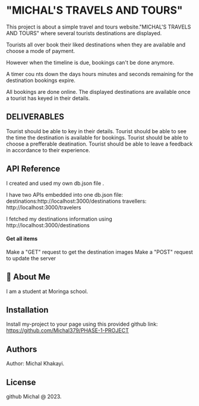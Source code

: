 # "MICHAL'S TRAVELS AND TOURS"

This project is about a simple travel and tours website."MICHAL'S TRAVELS AND TOURS" where several tourists destinations are displayed.

Tourists all over book their liked destinations when they are available and choose a mode of payment.

However when the timeline is due, bookings can't be done anymore.

A timer cou nts down the days hours minutes and seconds remaining for the destination bookings expire.

All bookings are done online.
The displayed destinations are available once a tourist has keyed in their details.

## DELIVERABLES
Tourist should be able to key in their details.
Tourist should be able to see the time the destination is available for bookings.
Tourist should be able to choose a prefferable deatination.
Tourist should be able to leave a feedback in accordance to their experience.


## API Reference

I created and used my own db.json file .

I have two APIs embedded into one db.json file:
destinations:http://localhost:3000/destinations
travellers: http://localhost:3000/travelers

I fetched my destinations information using 
  http://localhost:3000/destinations

#### Get all items 
Make a "GET" request to get the destination images
Make a "POST" request to update the server

## 🚀 About Me

I am a student at Moringa school.


## Installation

Install my-project to your page using this provided github link: https://github.com/Michal379/PHASE-1-PROJECT

    
## Authors

Author: Michal Khakayi.

## License

github Michal @ 2023.